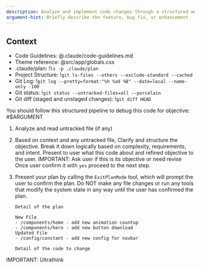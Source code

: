 ```yaml
---
description: Analyze and implement code changes through a structured workflow
argument-hint: Briefly describe the feature, bug fix, or enhancement
---
```


## Context

- Code Guidelines: @.claude/code-guidelines.md
- Theme reference: @src/app/globals.css
- .claude/plan: !`ls -p .claude/plan`
- Project Structure: !`git ls-files --others --exclude-standard --cached`
- Git Log: !`git log --pretty=format:"%h %ad %B" --date=local --name-only -100`
- Git status: !`git status --untracked-files=all --porcelain`
- Git diff (staged and unstaged changes): !`git diff HEAD`

You should follow this structured pipeline to debug this code for objective:
#$ARGUMENT

1.  Analyze and read untracked file (if any)
2.  Based on context and any untracked file,
    Clarify and structure the objective. Break it down logically based on complexity, requirements, and intent.
    Present to user what this code about and refined objective to the user.
    IMPORTANT: Ask user if this is its objective or need revise
    Once user confirm it with `yes` proceed to the next step.
3.  Present your plan by calling the `ExitPlanMode` tool, which will prompt the user to confirm the plan. Do NOT make any file changes or run any tools that modify the system state in any way until the user has confirmed the plan.

    ```
    Detail of the plan

    New File
    - /components/home - add new animation countup
    - /components/hero - add new button download
    Updated File
    - /config/constant - add new config for navbar

    Detail of the code to change
    ```

IMPORTANT: Ultrathink
